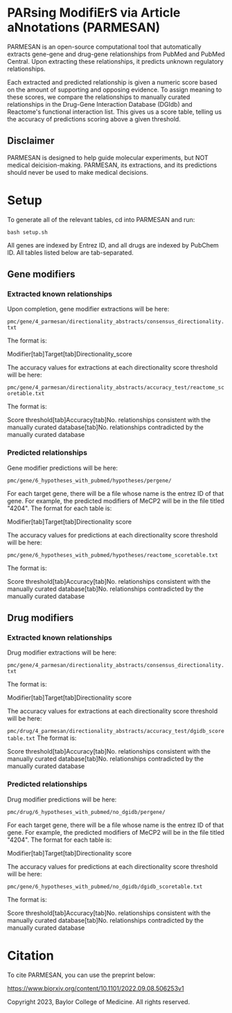 <h1>PARsing ModifiErS via Article aNnotations (PARMESAN)</h1>

PARMESAN is an open-source computational tool that automatically extracts gene-gene and drug-gene relationships from PubMed and PubMed Central. Upon extracting these relationships, it predicts unknown regulatory relationships.

Each extracted and predicted relationship is given a numeric score based on the amount of supporting and opposing evidence. To assign meaning to these scores, we compare the relationships to manually curated relationships in the Drug-Gene Interaction Database (DGIdb) and Reactome's functional interaction list. This gives us a score table, telling us the accuracy of predictions scoring above a given threshold.

<h2>Disclaimer</h2>
PARMESAN is designed to help guide molecular experiments, but NOT medical deicision-making. PARMESAN, its extractions, and its predictions should never be used to make medical decisions.

<h1>Setup</h1>
To generate all of the relevant tables, cd into PARMESAN and run:

<code>bash setup.sh</code>

All genes are indexed by Entrez ID, and all drugs are indexed by PubChem ID. All tables listed below are tab-separated.

<h2>Gene modifiers</h2>
<h3>Extracted known relationships</h3>
Upon completion, gene modifier extractions will be here:

<code>pmc/gene/4_parmesan/directionality_abstracts/consensus_directionality.txt</code>

The format is:

Modifier[tab]Target[tab]Directionality_score

The accuracy values for extractions at each directionality score threshold will be here:

<code>pmc/gene/4_parmesan/directionality_abstracts/accuracy_test/reactome_scoretable.txt</code>

The format is:

Score threshold[tab]Accuracy[tab]No. relationships consistent with the manually curated database[tab]No. relationships contradicted by the manually curated database

<h3>Predicted relationships</h3>
Gene modifier predictions will be here:

<code>pmc/gene/6_hypotheses_with_pubmed/hypotheses/pergene/</code>

For each target gene, there will be a file whose name is the entrez ID of that gene. For example, the predicted modifiers of MeCP2 will be in the file titled "4204".
The format for each table is:

Modifier[tab]Target[tab]Directionality score

The accuracy values for predictions at each directionality score threshold will be here:

<code>pmc/gene/6_hypotheses_with_pubmed/hypotheses/reactome_scoretable.txt</code>

The format is:

Score threshold[tab]Accuracy[tab]No. relationships consistent with the manually curated database[tab]No. relationships contradicted by the manually curated database

<h2>Drug modifiers</h2>

<h3>Extracted known relationships</h3>
Drug modifier extractions will be here:

<code>pmc/gene/4_parmesan/directionality_abstracts/consensus_directionality.txt</code>

The format is:

Modifier[tab]Target[tab]Directionality score

The accuracy values for extractions at each directionality score threshold will be here:

<code>pmc/drug/4_parmesan/directionality_abstracts/accuracy_test/dgidb_scoretable.txt</code>
The format is:

Score threshold[tab]Accuracy[tab]No. relationships consistent with the manually curated database[tab]No. relationships contradicted by the manually curated database

<h3>Predicted relationships</h3>
Drug modifier predictions will be here:

<code>pmc/drug/6_hypotheses_with_pubmed/no_dgidb/pergene/</code>

For each target gene, there will be a file whose name is the entrez ID of that gene. For example, the predicted modifiers of MeCP2 will be in the file titled "4204".
The format for each table is:

Modifier[tab]Target[tab]Directionality score

The accuracy values for predictions at each directionality score threshold will be here:

<code>pmc/gene/6_hypotheses_with_pubmed/no_dgidb/dgidb_scoretable.txt</code>

The format is:

Score threshold[tab]Accuracy[tab]No. relationships consistent with the manually curated database[tab]No. relationships contradicted by the manually curated database


<h1>Citation</h1>
To cite PARMESAN, you can use the preprint below:

https://www.biorxiv.org/content/10.1101/2022.09.08.506253v1

Copyright 2023, Baylor College of Medicine. All rights reserved.

